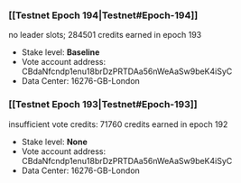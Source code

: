 ### [[Testnet Epoch 194|Testnet#Epoch-194]]
no leader slots; 284501 credits earned in epoch 193
* Stake level: **Baseline**
* Vote account address: CBdaNfcndp1enu18brDzPRTDAa56nWeAaSw9beK4iSyC
* Data Center: 16276-GB-London
### [[Testnet Epoch 193|Testnet#Epoch-193]]
insufficient vote credits: 71760 credits earned in epoch 192
* Stake level: **None**
* Vote account address: CBdaNfcndp1enu18brDzPRTDAa56nWeAaSw9beK4iSyC
* Data Center: 16276-GB-London